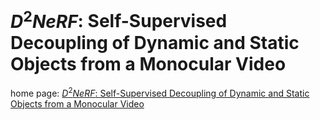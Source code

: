 # $D^2NeRF$: Self-Supervised Decoupling of Dynamic and Static Objects from a Monocular Video

home page:  [$D^2NeRF$: Self-Supervised Decoupling of
Dynamic and Static Objects from a Monocular Video](https://d2nerf.github.io/)

